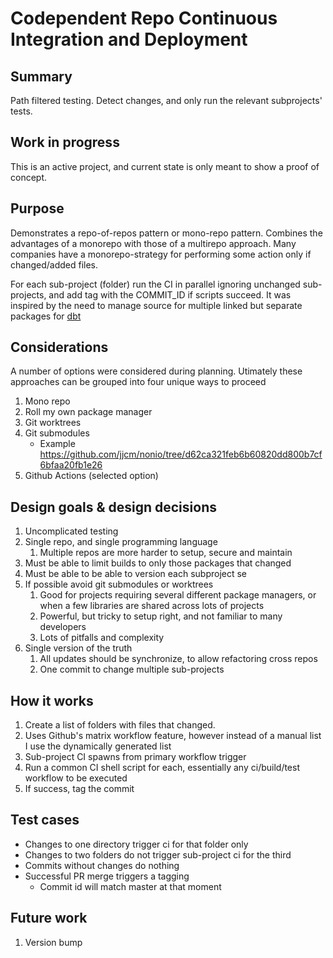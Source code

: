 #  Codependent Repo Continuous Integration and Deployment

## Summary
Path filtered testing. Detect changes, and only run the relevant subprojects' tests.

## Work in progress
This is an active project, and current state is only meant to show a proof of concept.

## Purpose
Demonstrates a repo-of-repos pattern or mono-repo pattern. Combines the advantages of a monorepo with those of a multirepo approach.  Many companies have a monorepo-strategy for performing some action only if changed/added files.

For each sub-project (folder) run the CI in parallel ignoring unchanged sub-projects, and add tag with the COMMIT_ID if scripts succeed. It was inspired by the need to manage source for multiple linked but separate packages for [dbt](https://github.com/dbt-labs/dbt-core)


## Considerations
A number of options were considered during planning. Utimately these approaches can be grouped into four unique ways to proceed
1. Mono repo 
1. Roll my own package manager
1. Git worktrees
1. Git submodules
   * Example https://github.com/jjcm/nonio/tree/d62ca321feb6b60820dd800b7cf6bfaa20fb1e26 
1. Github Actions (selected option)


## Design goals & design decisions
1. Uncomplicated testing
1. Single repo, and single programming language
   1. Multiple repos are more harder to setup, secure and maintain
1. Must be able to limit builds to only those packages that changed
1. Must be able to be able to version each subproject se
1. If possible avoid git submodules or worktrees
   1. Good for projects requiring several different package managers, or when a few libraries are shared across lots of projects
   1. Powerful, but tricky to setup right, and not familiar to many developers
   1. Lots of pitfalls and complexity 
1. Single version of the truth
   1. All updates should be synchronize, to allow refactoring cross repos
   1. One commit to change multiple sub-projects

## How it works
1. Create a list of folders with files that changed.
1. Uses Github's matrix workflow feature, however instead of a manual list I use the dynamically generated list
1. Sub-project CI spawns from primary workflow trigger
1. Run a common CI shell script for each, essentially any ci/build/test workflow to be executed
1. If success, tag the commit

## Test cases
- Changes to one directory trigger ci for that folder only
- Changes to two folders do not trigger sub-project ci for the third
- Commits without changes do nothing
- Successful PR merge triggers a tagging
  - Commit id will match master at that moment  


## Future work
1. Version bump

